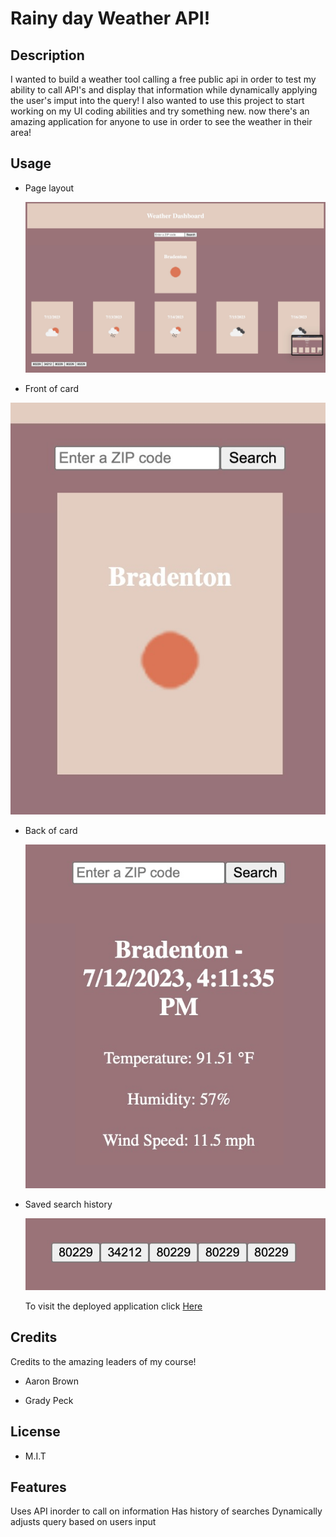 # Rainy day Weather API!

## Description

I wanted to build a weather tool calling a free public api in order to test my ability to call API's and display that information while dynamically applying the user's imput into the query! I also wanted to use this project to start working on my UI coding abilities and try something new. now there's an amazing application for anyone to use in order to see the weather in their area!
 

## Usage


 - Page layout
 
    ![](./readme-assets/Screenshot%202023-07-13%20at%204.19.20%20PM.jpeg)
 
 - Front of card
 
  ![](./readme-assets/Screenshot%202023-07-13%20at%204.19.06%20PM%201.jpeg)
 
 - Back of card
 
    ![](./readme-assets/Screenshot%202023-07-13%20at%204.19.14%20PM.jpeg)
 
 - Saved search history

    ![](./readme-assets/Screenshot%202023-07-13%20at%204.19.06%20PM.jpeg)

    To visit the deployed application click [Here](https://trifectice.github.io/Rainy-day-weather-app/)


## Credits

Credits to the amazing leaders of my course!

- Aaron Brown

- Grady Peck

## License

- M.I.T

## Features

Uses API inorder to call on information
Has history of searches
Dynamically adjusts query based on users input
